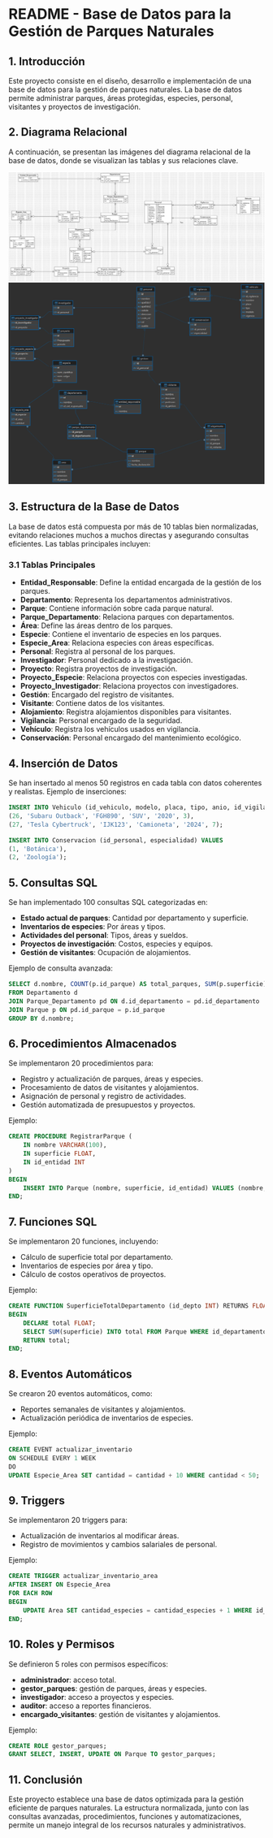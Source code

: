 # README - Base de Datos para la Gestión de Parques Naturales

## 1. Introducción
Este proyecto consiste en el diseño, desarrollo e implementación de una base de datos para la gestión de parques naturales. La base de datos permite administrar parques, áreas protegidas, especies, personal, visitantes y proyectos de investigación.

## 2. Diagrama Relacional
A continuación, se presentan las imágenes del diagrama relacional de la base de datos, donde se visualizan las tablas y sus relaciones clave.

![Diagrama Relacional 1](ER_Diagrama\Los_Ambientales_Diagrama.jpg)
![Diagrama Relacional 2](ER_Diagrama\los_ambientales(DBeaver_Diagrama).png)

## 3. Estructura de la Base de Datos
La base de datos está compuesta por más de 10 tablas bien normalizadas, evitando relaciones muchos a muchos directas y asegurando consultas eficientes. Las tablas principales incluyen:

### 3.1 Tablas Principales
- **Entidad_Responsable**: Define la entidad encargada de la gestión de los parques.
- **Departamento**: Representa los departamentos administrativos.
- **Parque**: Contiene información sobre cada parque natural.
- **Parque_Departamento**: Relaciona parques con departamentos.
- **Área**: Define las áreas dentro de los parques.
- **Especie**: Contiene el inventario de especies en los parques.
- **Especie_Area**: Relaciona especies con áreas específicas.
- **Personal**: Registra al personal de los parques.
- **Investigador**: Personal dedicado a la investigación.
- **Proyecto**: Registra proyectos de investigación.
- **Proyecto_Especie**: Relaciona proyectos con especies investigadas.
- **Proyecto_Investigador**: Relaciona proyectos con investigadores.
- **Gestión**: Encargado del registro de visitantes.
- **Visitante**: Contiene datos de los visitantes.
- **Alojamiento**: Registra alojamientos disponibles para visitantes.
- **Vigilancia**: Personal encargado de la seguridad.
- **Vehículo**: Registra los vehículos usados en vigilancia.
- **Conservación**: Personal encargado del mantenimiento ecológico.

## 4. Inserción de Datos
Se han insertado al menos 50 registros en cada tabla con datos coherentes y realistas. Ejemplo de inserciones:

```sql
INSERT INTO Vehiculo (id_vehiculo, modelo, placa, tipo, anio, id_vigilancia) VALUES
(26, 'Subaru Outback', 'FGH890', 'SUV', '2020', 3),
(27, 'Tesla Cybertruck', 'IJK123', 'Camioneta', '2024', 7);
```

```sql
INSERT INTO Conservacion (id_personal, especialidad) VALUES
(1, 'Botánica'),
(2, 'Zoología');
```

## 5. Consultas SQL
Se han implementado 100 consultas SQL categorizadas en:
- **Estado actual de parques**: Cantidad por departamento y superficie.
- **Inventarios de especies**: Por áreas y tipos.
- **Actividades del personal**: Tipos, áreas y sueldos.
- **Proyectos de investigación**: Costos, especies y equipos.
- **Gestión de visitantes**: Ocupación de alojamientos.

Ejemplo de consulta avanzada:
```sql
SELECT d.nombre, COUNT(p.id_parque) AS total_parques, SUM(p.superficie) AS superficie_total
FROM Departamento d
JOIN Parque_Departamento pd ON d.id_departamento = pd.id_departamento
JOIN Parque p ON pd.id_parque = p.id_parque
GROUP BY d.nombre;
```

## 6. Procedimientos Almacenados
Se implementaron 20 procedimientos para:
- Registro y actualización de parques, áreas y especies.
- Procesamiento de datos de visitantes y alojamientos.
- Asignación de personal y registro de actividades.
- Gestión automatizada de presupuestos y proyectos.

Ejemplo:
```sql
CREATE PROCEDURE RegistrarParque (
    IN nombre VARCHAR(100),
    IN superficie FLOAT,
    IN id_entidad INT
)
BEGIN
    INSERT INTO Parque (nombre, superficie, id_entidad) VALUES (nombre, superficie, id_entidad);
END;
```

## 7. Funciones SQL
Se implementaron 20 funciones, incluyendo:
- Cálculo de superficie total por departamento.
- Inventarios de especies por área y tipo.
- Cálculo de costos operativos de proyectos.

Ejemplo:
```sql
CREATE FUNCTION SuperficieTotalDepartamento (id_depto INT) RETURNS FLOAT
BEGIN
    DECLARE total FLOAT;
    SELECT SUM(superficie) INTO total FROM Parque WHERE id_departamento = id_depto;
    RETURN total;
END;
```

## 8. Eventos Automáticos
Se crearon 20 eventos automáticos, como:
- Reportes semanales de visitantes y alojamientos.
- Actualización periódica de inventarios de especies.

Ejemplo:
```sql
CREATE EVENT actualizar_inventario
ON SCHEDULE EVERY 1 WEEK
DO
UPDATE Especie_Area SET cantidad = cantidad + 10 WHERE cantidad < 50;
```

## 9. Triggers
Se implementaron 20 triggers para:
- Actualización de inventarios al modificar áreas.
- Registro de movimientos y cambios salariales de personal.

Ejemplo:
```sql
CREATE TRIGGER actualizar_inventario_area
AFTER INSERT ON Especie_Area
FOR EACH ROW
BEGIN
    UPDATE Area SET cantidad_especies = cantidad_especies + 1 WHERE id_area = NEW.id_area;
END;
```

## 10. Roles y Permisos
Se definieron 5 roles con permisos específicos:
- **administrador**: acceso total.
- **gestor_parques**: gestión de parques, áreas y especies.
- **investigador**: acceso a proyectos y especies.
- **auditor**: acceso a reportes financieros.
- **encargado_visitantes**: gestión de visitantes y alojamientos.

Ejemplo:
```sql
CREATE ROLE gestor_parques;
GRANT SELECT, INSERT, UPDATE ON Parque TO gestor_parques;
```

## 11. Conclusión
Este proyecto establece una base de datos optimizada para la gestión eficiente de parques naturales. La estructura normalizada, junto con las consultas avanzadas, procedimientos, funciones y automatizaciones, permite un manejo integral de los recursos naturales y administrativos.


